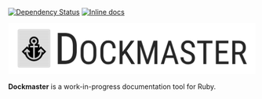[![Dependency Status](https://gemnasium.com/badges/github.com/chrisblutz/dockmaster.svg)](https://gemnasium.com/github.com/chrisblutz/dockmaster)
[![Inline docs](http://inch-ci.org/github/chrisblutz/dockmaster.svg?branch=master)](http://inch-ci.org/github/chrisblutz/dockmaster)

![Dockmaster Logo](https://raw.githubusercontent.com/chrisblutz/dockmaster/master/logo/text-logo-horizontal.png)

**Dockmaster** is a work-in-progress documentation tool for Ruby.
